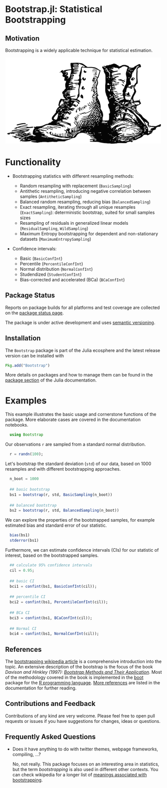 # Bootstrap.jl: Statistical Bootstrapping


## Motivation

Bootstrapping is a widely applicable technique for statistical estimation.

![img](docs/src/bootstraps.png)


# Functionality

- Bootstrapping statistics with different resampling methods:
  - Random resampling with replacement (`BasicSampling`)
  - Antithetic resampling, introducing negative correlation between samples (`AntitheticSampling`)
  - Balanced random resampling, reducing bias (`BalancedSampling`)
  - Exact resampling, iterating through all unique resamples (`ExactSampling`):
    deterministic bootstrap, suited for small samples sizes
  - Resampling of residuals in generalized linear models (`ResidualSampling`, `WildSampling`)
  - Maximum Entropy bootstrapping for dependent and non-stationary datasets (`MaximumEntropySampling`)

- Confidence intervals:
  - Basic (`BasicConfInt`)
  - Percentile (`PercentileConfInt`)
  - Normal distribution (`NormalConfInt`)
  - Studendized (`StudentConfInt`)
  - Bias-corrected and accelerated (BCa) (`BCaConfInt`)


## Package Status

Reports on package builds for all platforms and test coverage are collected on
the [package status page](status.md).

The package is under active development and uses [semantic versioning](http://semver.org/).


## Installation

The `Bootstrap` package is part of the Julia ecosphere and the latest release
version can be installed with

```julia
Pkg.add("Bootstrap")
```

More details on packages and how to manage them can be found in the
[package section](http://docs.julialang.org/en/stable/manual/packages/#adding-and-removing-packages)
of the Julia documentation.


# Examples

This example illustrates the basic usage and cornerstone functions of the package.
More elaborate cases are covered in the documentation notebooks.

```julia
  using Bootstrap
```

Our observations `r` are sampled from a standard normal distribution.

```julia
  r = randn(100);
```

Let's bootstrap the standard deviation (`std`) of our data, based on 1000
resamples and with different bootstrapping approaches.

```julia
  n_boot = 1000

  ## basic bootstrap
  bs1 = bootstrap(r, std, BasicSampling(n_boot))

  ## balanced bootstrap
  bs2 = bootstrap(r, std, BalancedSampling(n_boot))
```

We can explore the properties of the bootstrapped samples, for example estimated
bias and standard error of our statistic.

```julia
  bias(bs1)
  stderror(bs1)
```

Furthermore, we can estimate confidence intervals (CIs) for our statistic of
interest, based on the bootstrapped samples.

```julia
  ## calculate 95% confidence intervals
  cil = 0.95;

  ## basic CI
  bci1 = confint(bs1, BasicConfInt(cil));

  ## percentile CI
  bci2 = confint(bs1, PercentileConfInt(cil));

  ## BCa CI
  bci3 = confint(bs1, BCaConfInt(cil));

  ## Normal CI
  bci4 = confint(bs1, NormalConfInt(cil));
```


## References

The [bootstrapping wikipedia article](https://en.wikipedia.org/wiki/Bootstrapping_(statistics))
is a comprehensive introduction into the topic.  An extensive description of the
bootstrap is the focus of the book *Davison and Hinkley (1997):
[Bootstrap Methods and Their Application](http://statwww.epfl.ch/davison/BMA/)*.
Most of the methodology covered in the book is implemented in the
[boot](http://cran.r-project.org/web/packages/boot/index.html) package for the
[R programming language](http://www.r-project.org/). [More references](docs/src/references.md)
are listed in the documentation for further reading.


## Contributions and Feedback

Contributions of any kind are very welcome. Please feel free to open pull
requests or issues if you have suggestions for changes, ideas or questions.


## Frequently Asked Questions

- Does it have anything to do with twitter themes, webpage frameworks,
  compiling, ...?

  No, not really. This package focuses on an interesting area in statistics, but
  the term _bootstrapping_ is also used in different other contexts. You can check
  wikipedia for a longer list of
  [meanings associated with bootstrapping](https://en.wikipedia.org/wiki/Bootstrapping_(disambiguation)).
